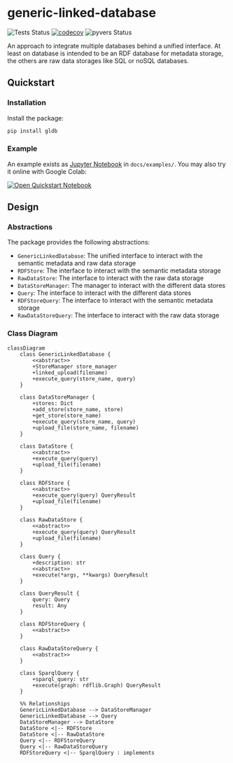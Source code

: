 # generic-linked-database

![Tests Status](https://github.com/matthiasprobst/generic-linked-database/actions/workflows/tests.yml/badge.svg)
[![codecov](https://codecov.io/gh/matthiasprobst/generic-linked-database/branch/main/graph/badge.svg?token=2ZFIX0Z1QW)](https://codecov.io/gh/matthiasprobst/generic-linked-database)
![pyvers Status](https://img.shields.io/badge/python-3.8%20%7C%203.9%20%7C%203.10%20%7C%203.11%20%7C%203.12%20%7C%203.13-blue)

An approach to integrate multiple databases behind a unified interface. At least on database is intended to be 
an RDF database for metadata storage, the others are raw data storages like SQL or noSQL databases.

## Quickstart

### Installation

Install the package:

```bash
pip install gldb
```

### Example

An example exists as [Jupyter Notebook](docs/examples/Tutorial.ipynb) in `docs/examples/`. You may also try it online 
with Google Colab:

[![Open Quickstart Notebook](https://colab.research.google.com/assets/colab-badge.svg)](https://colab.research.google.com/github/matthiasprobst/generic-linked-database/blob/main/docs/examples/Tutorial.ipynb)

## Design

### Abstractions

The package provides the following abstractions:

- `GenericLinkedDatabase`: The unified interface to interact with the semantic metadata and raw data storage
- `RDFStore`: The interface to interact with the semantic metadata storage
- `RawDataStore`: The interface to interact with the raw data storage
- `DataStoreManager`: The manager to interact with the different data stores
- `Query`: The interface to interact with the different data stores
- `RDFStoreQuery`: The interface to interact with the semantic metadata storage
- `RawDataStoreQuery`: The interface to interact with the raw data storage

### Class Diagram

```mermaid
classDiagram
    class GenericLinkedDatabase {
        <<abstract>>
        +StoreManager store_manager
        +linked_upload(filename)
        +execute_query(store_name, query)
    }

    class DataStoreManager {
        +stores: Dict
        +add_store(store_name, store)
        +get_store(store_name)
        +execute_query(store_name, query)
        +upload_file(store_name, filename)
    }

    class DataStore {
        <<abstract>>
        +execute_query(query)
        +upload_file(filename)
    }

    class RDFStore {
        <<abstract>>
        +execute_query(query) QueryResult
        +upload_file(filename)
    }

    class RawDataStore {
        <<abstract>>
        +execute_query(query) QueryResult
        +upload_file(filename)
    }

    class Query {
        +description: str
        <<abstract>>
        +execute(*args, **kwargs) QueryResult
    }

    class QueryResult {
        query: Query
        result: Any
    }

    class RDFStoreQuery {
        <<abstract>>
    }

    class RawDataStoreQuery {
        <<abstract>>
    }
    
    class SparqlQuery {
        +sparql_query: str
        +execute(graph: rdflib.Graph) QueryResult
    }

    %% Relationships
    GenericLinkedDatabase --> DataStoreManager
    GenericLinkedDatabase --> Query
    DataStoreManager --> DataStore
    DataStore <|-- RDFStore
    DataStore <|-- RawDataStore
    Query <|-- RDFStoreQuery
    Query <|-- RawDataStoreQuery
    RDFStoreQuery <|-- SparqlQuery : implements
```


